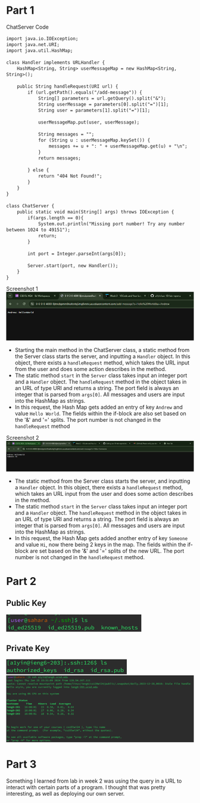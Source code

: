 # Part 1
ChatServer Code
```
import java.io.IOException;
import java.net.URI;
import java.util.HashMap;

class Handler implements URLHandler {
    HashMap<String, String> userMessageMap = new HashMap<String, String>();

    public String handleRequest(URI url) {
        if (url.getPath().equals("/add-message")) {
            String[] parameters = url.getQuery().split("&");
            String userMessage = parameters[0].split("=")[1];
            String user = parameters[1].split("=")[1];

            userMessageMap.put(user, userMessage);

            String messages = "";
            for (String u : userMessageMap.keySet()) {
                messages += u + ": " + userMessageMap.get(u) + "\n";
            }
            return messages;

        } else {
            return "404 Not Found!";
        }
    }
}

class ChatServer {
    public static void main(String[] args) throws IOException {
        if(args.length == 0){
            System.out.println("Missing port number! Try any number between 1024 to 49151");
            return;
        }

        int port = Integer.parseInt(args[0]);

        Server.start(port, new Handler());
    }
}
```
Screenshot 1
![image](part1ss1.png)
* Starting the main method in the ChatServer class, a static method from the Server class starts the server, and inputting a `Handler` object. In this object, there exists a `handleRequest` method, which takes the URL input from the user and does some action describes in the method.
* The static method `start` in the `Server` class takes input an integer port and a `Handler` object. The `handleRequest` method in the object takes in an URL of type URI and returns a string. The port field is always an integer that is parsed from `args[0]`. All messages and users are input into the HashMap as strings.
* In this request, the Hash Map gets added an entry of key `Andrew` and value `Hello World`. The fields within the if-block are also set based on the '&' and '=' splits. The port number is not changed in the `handleRequest` method

Screenshot 2
![image](part1ss2.png)
* The static method from the Server class starts the server, and inputting a `Handler` object. In this object, there exists a `handleRequest` method, which takes an URL input from the user and does some action describes in the method.
* The static method `start` in the `Server` class takes input an integer port and a `Handler` object. The `handleRequest` method in the object takes in an URL of type URI and returns a string. The port field is always an integer that is parsed from `args[0]`. All messages and users are input into the HashMap as strings.
* In this request, the Hash Map gets added another entry of key `Someone` and value `Hi`, now there being 2 keys in the map. The fields within the if-block are set based on the '&' and '=' splits of the new URL. The port number is not changed in the `handleRequest` method.

# Part 2
## Public Key
![image](part2ss1.png)
## Private Key
![image](part2ss2.png)
![image](part2ss3.png)

# Part 3
Something I learned from lab in week 2 was using the query in a URL to interact with certain parts of a program. I thought that was pretty interesting, as well as deploying our own server.



